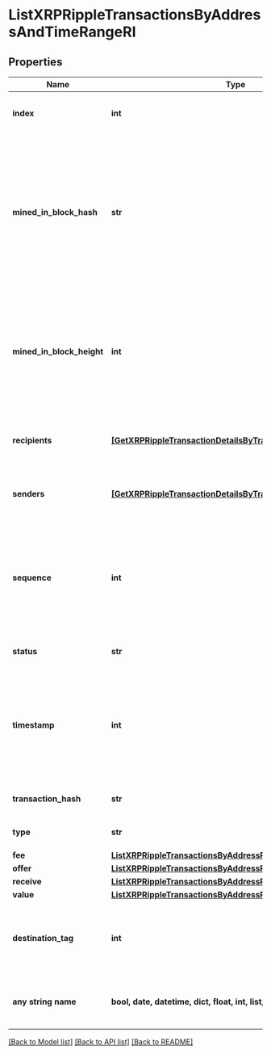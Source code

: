 # ListXRPRippleTransactionsByAddressAndTimeRangeRI


## Properties
Name | Type | Description | Notes
------------ | ------------- | ------------- | -------------
**index** | **int** | Represents the index position of the transaction in the block. | 
**mined_in_block_hash** | **str** | Represents the hash of the block where this transaction was mined/confirmed for first time. The hash is defined as a cryptographic digital fingerprint made by hashing the block header twice through the SHA256 algorithm. | 
**mined_in_block_height** | **int** | Represents the hight of the block where this transaction was mined/confirmed for first time. The height is defined as the number of blocks in the blockchain preceding this specific block. | 
**recipients** | [**[GetXRPRippleTransactionDetailsByTransactionIDRIRecipients]**](GetXRPRippleTransactionDetailsByTransactionIDRIRecipients.md) | Represents an object of addresses that receive the transactions. | 
**senders** | [**[GetXRPRippleTransactionDetailsByTransactionIDRISenders]**](GetXRPRippleTransactionDetailsByTransactionIDRISenders.md) | Represents an object of addresses that provide the funds. | 
**sequence** | **int** | Defines the transaction input&#39;s sequence as an integer, which is is used when transactions are replaced with newer versions before LockTime. | 
**status** | **str** | Defines the status of the transaction. | 
**timestamp** | **int** | Defines the exact date/time in Unix Timestamp when this transaction was mined, confirmed or first seen in Mempool, if it is unconfirmed. | 
**transaction_hash** | **str** | Represents the hash of the XRP transaction. | 
**type** | **str** | Specifies the type of the transaction. | 
**fee** | [**ListXRPRippleTransactionsByAddressRIFee**](ListXRPRippleTransactionsByAddressRIFee.md) |  | 
**offer** | [**ListXRPRippleTransactionsByAddressRIOffer**](ListXRPRippleTransactionsByAddressRIOffer.md) |  | 
**receive** | [**ListXRPRippleTransactionsByAddressRIReceive**](ListXRPRippleTransactionsByAddressRIReceive.md) |  | 
**value** | [**ListXRPRippleTransactionsByAddressRIValue**](ListXRPRippleTransactionsByAddressRIValue.md) |  | 
**destination_tag** | **int** | A destination tag is a value used to discern the holder of the Ripple (XRP) being deposited or withdrawn. | [optional] 
**any string name** | **bool, date, datetime, dict, float, int, list, str, none_type** | any string name can be used but the value must be the correct type | [optional]

[[Back to Model list]](../README.md#documentation-for-models) [[Back to API list]](../README.md#documentation-for-api-endpoints) [[Back to README]](../README.md)


